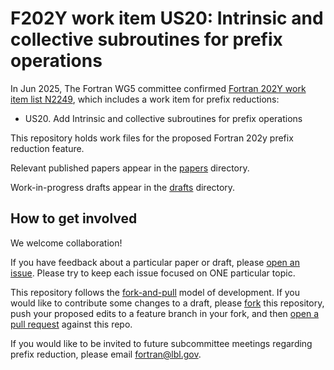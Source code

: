 # F202Y work item US20: Intrinsic and collective subroutines for prefix operations

In Jun 2025, The Fortran WG5 committee confirmed 
[Fortran 202Y work item list N2249](https://wg5-fortran.org/N2201-N2250/N2249.txt),
which includes a work item for prefix reductions:


- US20. Add Intrinsic and collective subroutines for prefix operations

This repository holds work files for the proposed Fortran 202y prefix reduction feature.

Relevant published papers appear in the [papers](papers) directory.

Work-in-progress drafts appear in the [drafts](drafts) directory.

## How to get involved

We welcome collaboration!

If you have feedback about a particular paper or draft, please [open an issue](../../issues).
Please try to keep each issue focused on ONE particular topic.

This repository follows the [fork-and-pull](https://docs.github.com/en/pull-requests/collaborating-with-pull-requests/getting-started/about-collaborative-development-models#fork-and-pull-model) model of development.
If you would like to contribute some changes to a draft, please
[fork](https://docs.github.com/en/pull-requests/collaborating-with-pull-requests/working-with-forks) this repository,
push your proposed edits to a feature branch in your fork, and then
[open a pull request](https://docs.github.com/en/pull-requests/collaborating-with-pull-requests/proposing-changes-to-your-work-with-pull-requests) against this repo.

If you would like to be invited to future subcommittee meetings regarding prefix reduction,
please email [fortran@lbl.gov](mailto:fortran@lbl.gov).
